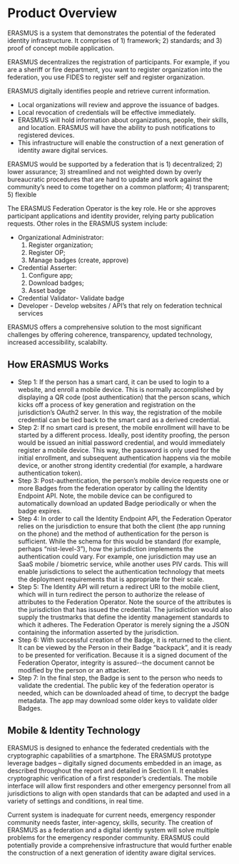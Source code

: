 # Product Overview

ERASMUS is a system that demonstrates the potential of the federated identity infrastructure. It comprises of 1) framework; 2) standards; and 3) proof of concept mobile application.  

ERASMUS decentralizes the registration of participants. For example, if you are a sheriff or fire department, you want to register organization into the federation, you use FIDES to register self and register organization.

ERASMUS digitally identifies people and retrieve current information.  

  * Local organizations will review and approve the issuance of badges.
  *	Local revocation of credentials will be effective immediately.
  *	ERASMUS will hold information about organizations, people, their skills, and location. ERASMUS will have the ability to push notifications to registered devices.
  *	This infrastructure will enable the construction of a next generation of identity aware digital services.

  ERASMUS would be supported by a federation that is 1) decentralized; 2) lower assurance; 3) streamlined and not weighted down by overly bureaucratic procedures that are hard to update and work against the community’s need to come together on a common platform; 4) transparent; 5) flexible

The ERASMUS Federation Operator is the key role. He or she approves participant applications and identity provider, relying party publication requests.  Other roles in the ERASMUS system include:

  * Organizational Administrator:  
    1. Register organization;
  	2. Register OP;
  	3. Manage badges (create, approve)
  *	Credential Asserter:
  	1. Configure app;
  	2. Download badges;
  	3. Asset badge
  *	Credential Validator- Validate badge
  *	Developer - Develop websites / API’s that rely on federation technical services

ERASMUS offers a comprehensive solution to the most significant challenges by offering coherence, transparency, updated technology, increased accessibility, scalabilty.

## How ERASMUS Works

  * Step 1: If the person has a smart card, it can be used to login to a website, and enroll a mobile device. This is normally accomplished by displaying a QR code (post authentication) that the person scans, which kicks off a process of key generation and registration on the jurisdiction’s OAuth2 server. In this way, the registration of the mobile credential can be tied back to the smart card as a derived credential.
 *	Step 2: If no smart card is present, the mobile enrollment will have to be started by a different process. Ideally, post identity proofing, the person would be issued an initial password credential, and would immediately register a mobile device. This way, the password is only used for the initial enrollment, and subsequent authentication happens via the mobile device, or another strong identity credential (for example, a hardware authentication token).
 *	Step 3: Post-authentication, the person’s mobile device requests one or more Badges from the federation operator by calling the Identity Endpoint API. Note, the mobile device can be configured to automatically download an updated Badge periodically or when the badge expires.
 *	Step 4: In order to call the Identity Endpoint API, the Federation Operator relies on the jurisdiction to ensure that both the client (the app running on the phone) and the method of authentication for the person is sufficient. While the schema for this would be standard (for example, perhaps “nist-level-3”), how the jurisdiction implements the authentication could vary. For example, one jurisdiction may use an SaaS mobile / biometric service, while another uses PIV cards. This will enable jurisdictions to select the authentication technology that meets the deployment requirements that is appropriate for their scale.
 *	Step 5: The Identity API will return a redirect URI to the mobile client, which will in turn redirect the person to authorize the release of attributes to the Federation Operator. Note the source of the attributes is the jurisdiction that has issued the credential. The jurisdiction would also supply the trustmarks that define the identity management standards to which it adheres. The Federation Operator is merely signing the a JSON containing the information asserted by the jurisdiction.
 *	Step 6: With successful creation of the Badge, it is returned to the client. It can be viewed by the Person in their Badge “backpack”, and it is ready to be presented for verification. Because it is a signed document of the Federation Operator, integrity is assured--the document cannot be modified by the person or an attacker.
 *	Step 7: In the final step, the Badge is sent to the person who needs to validate the credential. The public key of the federation operator is needed, which can be downloaded ahead of time, to decrypt the badge metadata. The app may download some older keys to validate older Badges. 

## Mobile & Identity Technology
 ERASMUS is designed to enhance the federated credentials with the cryptographic capabilities of a smartphone.  The ERASMUS prototype leverage badges – digitally signed documents embedded in an image, as described throughout the  report and detailed in Section II.  It enables cryptographic verification of a first responder’s credentials.  The mobile interface will allow first responders  and other emergency personnel from all jurisdictions to align with open standards that can be adapted and used in a variety of settings and conditions, in real time.

Current system is inadequate for current needs, emergency responder community needs faster, inter-agency, skills, security. 
The creation of ERASMUS as a federation and a digital identiy system will solve multiple problems for the emergency responder community. ERASMUS could potentially provide a comprehensive infrastructure that would further enable the construction of a next generation of identity aware digital services.
